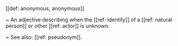 [[def: anonymous, anonymous]]

~ An adjective describing when the [[ref: identity]] of a [[ref: natural person]] or other [[ref: actor]] is unknown.

~ See also: [[ref: pseudonym]].
